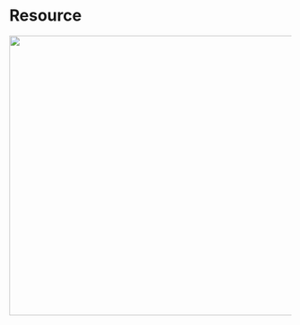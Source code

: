 # Resource

<img src="https://encrypted-tbn0.gstatic.com/images?q=tbn:ANd9GcQ75pskKOPSO0UxOirifymlPE7yOMxsVh1xpw&usqp=CAU" height="500" width="1000">
